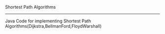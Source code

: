 Shortest Path Algorithms
**************************
Java Code for implementing Shortest Path Algorithms(Dijkstra,BellmanFord,FloydWarshall)
